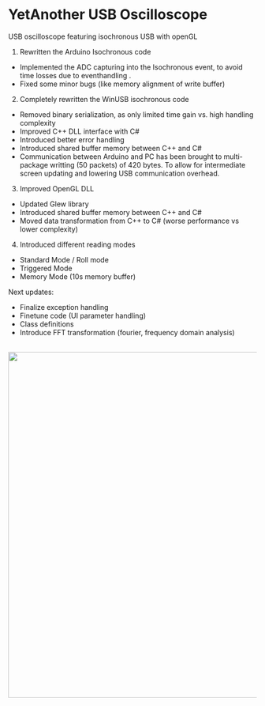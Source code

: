 # YetAnother USB Oscilloscope
 USB oscilloscope featuring isochronous USB with openGL

1) Rewritten the Arduino Isochronous code
- Implemented the ADC capturing into the Isochronous event, to avoid time losses due to eventhandling .
- Fixed some minor bugs (like memory alignment of write buffer)
2) Completely rewritten the WinUSB isochronous code
- Removed binary serialization, as only limited time gain vs. high handling complexity
- Improved C++ DLL  interface with C#
- Introduced better error handling
- Introduced shared buffer memory between C++ and C#
- Communication between Arduino and PC has been brought to multi-package writting (50 packets) of 420 bytes. To allow for intermediate screen updating and lowering USB communication overhead.
3) Improved OpenGL DLL
- Updated Glew library
- Introduced shared buffer memory between C++ and C#
- Moved data transformation from C++ to C# (worse performance vs lower complexity)
4) Introduced different reading modes
- Standard Mode / Roll mode
- Triggered Mode
- Memory Mode (10s memory buffer)

Next updates:
- Finalize exception handling
- Finetune code (UI parameter handling)
- Class definitions
- Introduce FFT transformation (fourier, frequency domain analysis)

<br>
<img height="700" src="https://github.com/abaelen/YetAnother-USB-Oscilloscope/tree/master/img/YetAnotherOscilloscope.jpg" />
<br>
